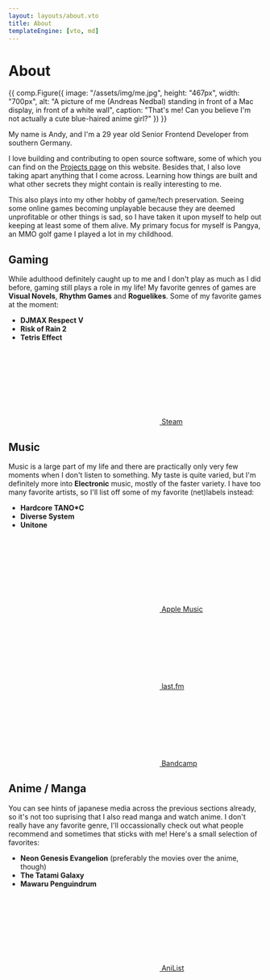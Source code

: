 ```yaml
---
layout: layouts/about.vto
title: About
templateEngine: [vto, md]
---
```


# About

<div class="relative">
<div class="md:w-3/4 md:ms-2 md:-me-[25%] lg:-me-[50%] h-auto md:float-right md:p-3 md:rounded-md md:relative md:bg-white md:dark:bg-neutral-800 md:shadow-lg !p-2">
  <!-- deno-fmt-ignore-start -->
  {{ comp.Figure({
    image: "/assets/img/me.jpg",
    height: "467px",
    width: "700px",
    alt: "A picture of me (Andreas Nedbal) standing in front of a Mac display, in front of a white wall",
    caption: "That's me! Can you believe I'm not actually a cute blue-haired anime girl?"
  }) }}
  <!-- deno-fmt-ignore-end -->
</div>
<p>My name is Andy, and I'm a <span class="js-age">29</span> year old Senior Frontend Developer from southern Germany.</p>

<p>I love building and contributing to open source software, some of which you can find on the <a href="/projects">Projects page</a> on this website. Besides that, I also love taking apart anything that I come across. Learning how things are built and what other secrets they might contain is really interesting to me.</p>
</div>

This also plays into my other hobby of game/tech preservation. Seeing some
online games becoming unplayable because they are deemed unprofitable or other
things is sad, so I have taken it upon myself to help out keeping at least some
of them alive. My primary focus for myself is Pangya, an MMO golf game I played
a lot in my childhood.

## Gaming

While adulthood definitely caught up to me and I don't play as much as I did
before, gaming still plays a role in my life! My favorite genres of games are
**Visual Novels**, **Rhythm Games** and **Roguelikes**. Some of my favorite
games at the moment:

- **DJMAX Respect V**
- **Risk of Rain 2**
- **Tetris Effect**

<p>
  <a href="https://steamcommunity.com/id/pixeldesu" class="button not-prose bg-zinc-800 text-white">
    <svg src="/assets/svg/steam.svg" class="!h-[1.5rem]" inline></svg>
    Steam
  </a>
</p>

## Music

Music is a large part of my life and there are practically only very few moments
when I don't listen to something. My taste is quite varied, but I'm definitely
more into **Electronic** music, mostly of the faster variety. I have too many
favorite artists, so I'll list off some of my favorite (net)labels instead:

- **Hardcore TANO*C**
- **Diverse System**
- **Unitone**

<p>
  <a href="https://music.apple.com/profile/pixeldesu" class="button not-prose bg-red-500">
    <svg src="/assets/svg/fa-music.svg" inline></svg>
    <span>Apple Music</span>
  </a>

<a href="https://www.last.fm/user/pixelkatsu" class="button not-prose bg-red-600">
    <svg src="/assets/svg/lastfm.svg" inline></svg>
    <span>last.fm</span>
  </a>

<a href="https://bandcamp.com/pixeldesu" class="button not-prose bg-cyan-500">
    <svg src="/assets/svg/bandcamp.svg" inline></svg>
    <span>Bandcamp</span>
  </a>
</p>

## Anime / Manga

You can see hints of japanese media across the previous sections already, so
it's not too suprising that I also read manga and watch anime. I don't really
have any favorite genre, I'll occassionally check out what people recommend and
sometimes that sticks with me! Here's a small selection of favorites:

- **Neon Genesis Evangelion** (preferably the movies over the anime, though)
- **The Tatami Galaxy**
- **Mawaru Penguindrum**

<p>
  <a href="https://anilist.co/user/pixeldesu/" class="button not-prose bg-sky-700">
    <svg src="/assets/svg/anilist.svg" inline></svg>
    <span>AniList</span>
  </a>
</p>
